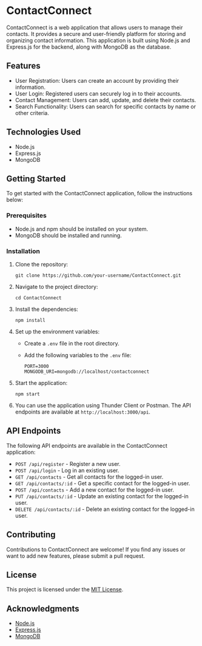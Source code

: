 # ContactConnect

ContactConnect is a web application that allows users to manage their contacts. It provides a secure and user-friendly platform for storing and organizing contact information. This application is built using Node.js and Express.js for the backend, along with MongoDB as the database.

## Features

- User Registration: Users can create an account by providing their information.
- User Login: Registered users can securely log in to their accounts.
- Contact Management: Users can add, update, and delete their contacts.
- Search Functionality: Users can search for specific contacts by name or other criteria.

## Technologies Used

- Node.js
- Express.js
- MongoDB

## Getting Started

To get started with the ContactConnect application, follow the instructions below:

### Prerequisites

- Node.js and npm should be installed on your system.
- MongoDB should be installed and running.

### Installation

1. Clone the repository:

   ```
   git clone https://github.com/your-username/ContactConnect.git
   ```

2. Navigate to the project directory:

   ```
   cd ContactConnect
   ```

3. Install the dependencies:

   ```
   npm install
   ```

4. Set up the environment variables:
   - Create a `.env` file in the root directory.
   - Add the following variables to the `.env` file:

     ```
     PORT=3000
     MONGODB_URI=mongodb://localhost/contactconnect
     ```

5. Start the application:

   ```
   npm start
   ```

6. You can use the application using Thunder Client or Postman. The API endpoints are available at `http://localhost:3000/api`.

## API Endpoints

The following API endpoints are available in the ContactConnect application:

- `POST /api/register` - Register a new user.
- `POST /api/login` - Log in an existing user.
- `GET /api/contacts` - Get all contacts for the logged-in user.
- `GET /api/contacts/:id` - Get a specific contact for the logged-in user.
- `POST /api/contacts` - Add a new contact for the logged-in user.
- `PUT /api/contacts/:id` - Update an existing contact for the logged-in user.
- `DELETE /api/contacts/:id` - Delete an existing contact for the logged-in user.

## Contributing

Contributions to ContactConnect are welcome! If you find any issues or want to add new features, please submit a pull request.

## License

This project is licensed under the [MIT License](LICENSE).

## Acknowledgments

- [Node.js](https://nodejs.org/)
- [Express.js](https://expressjs.com/)
- [MongoDB](https://www.mongodb.com/)